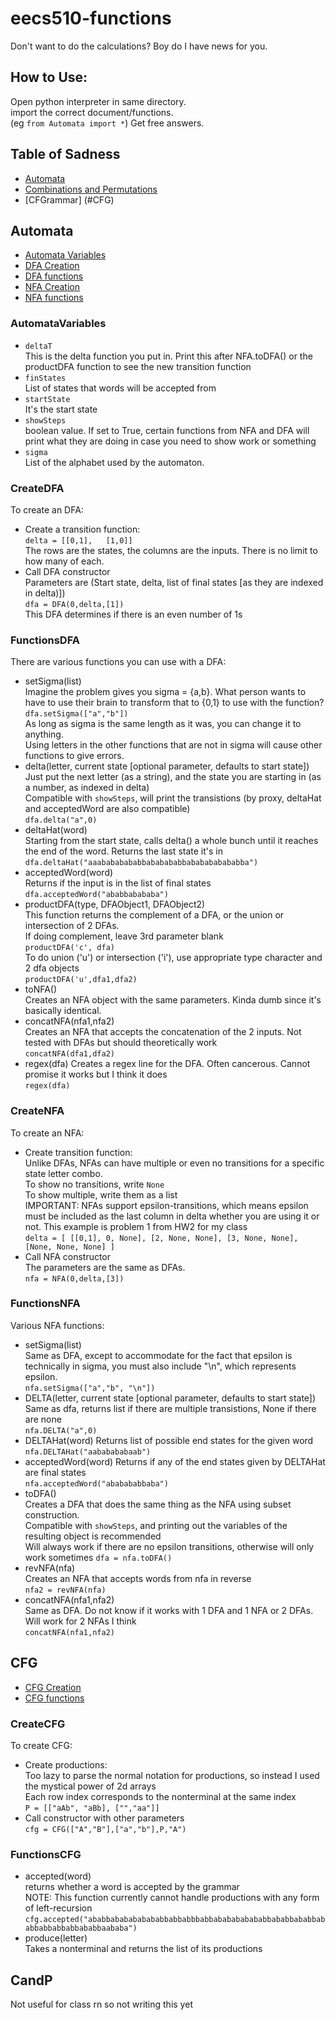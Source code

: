 # eecs510-functions
Don't want to do the calculations? Boy do I have news for you.

## How to Use:  
Open python interpreter in same directory.  
import the correct document/functions.  
(eg `from Automata import *`)
Get free answers.  

## Table of Sadness
* [Automata](#Automata)
* [Combinations and Permutations](#CandP)
* [CFGrammar] (#CFG)

## Automata
* [Automata Variables](#AutomataVariables)  
* [DFA Creation](#CreateDFA)  
* [DFA functions](#FunctionsDFA)  
* [NFA Creation](#CreateNFA)  
* [NFA functions](#FunctionsNFA)  

### AutomataVariables
* `deltaT`  
This is the delta function you put in. Print this after NFA.toDFA() or the productDFA function to see the new transition function  
* `finStates`  
List of states that words will be accepted from
* `startState`  
It's the start state
* `showSteps`  
boolean value. If set to True, certain functions from NFA and DFA will print what they are doing in case you need to show work or something
* `sigma`  
List of the alphabet used by the automaton.

### CreateDFA
To create an DFA:
* Create a transition function:  
`delta = [[0,1],  
          [1,0]]`  
The rows are the states, the columns are the inputs. There is no limit to how many of each.  
* Call DFA constructor  
Parameters are (Start state, delta, list of final states [as they are indexed in delta)])  
`dfa = DFA(0,delta,[1])`  
This DFA determines if there is an even number of 1s  

### FunctionsDFA
There are various functions you can use with a DFA:
* setSigma(list)  
Imagine the problem gives you sigma = {a,b}. What person wants to have to use their brain to transform that to {0,1} to use with the function?  
`dfa.setSigma(["a","b"])`  
As long as sigma is the same length as it was, you can change it to anything.  
Using letters in the other functions that are not in sigma will cause other functions to give errors.
* delta(letter, current state [optional parameter, defaults to start state])  
Just put the next letter (as a string), and the state you are starting in (as a number, as indexed in delta)  
Compatible with `showSteps`, will print the transistions (by proxy, deltaHat and acceptedWord are also compatible)  
`dfa.delta("a",0)`  
* deltaHat(word)  
Starting from the start state, calls delta() a whole bunch until it reaches the end of the word. Returns the last state it's in  
`dfa.deltaHat("aaabababababbababababbababababababba")`
* acceptedWord(word)  
Returns if the input is in the list of final states  
`dfa.acceptedWord("ababbabababa")`  
* productDFA(type, DFAObject1, DFAObject2)  
This function returns the complement of a DFA, or the union or intersection of 2 DFAs.  
If doing complement, leave 3rd parameter blank  
`productDFA('c', dfa)`  
To do union ('u') or intersection ('i'), use appropriate type character and 2 dfa objects  
`productDFA('u',dfa1,dfa2)`
* toNFA()  
Creates an NFA object with the same parameters. Kinda dumb since it's basically identical.  
* concatNFA(nfa1,nfa2)  
Creates an NFA that accepts the concatenation of the 2 inputs. Not tested with DFAs but should theoretically work  
`concatNFA(dfa1,dfa2)`  
* regex(dfa)
Creates a regex line for the DFA. Often cancerous. Cannot promise it works but I think it does  
`regex(dfa)`

### CreateNFA
To create an NFA:
* Create transition function:  
Unlike DFAs, NFAs can have multiple or even no transitions for a specific state letter combo.  
To show no transitions, write `None`  
To show multiple, write them as a list  
IMPORTANT: NFAs support epsilon-transitions, which means epsilon must be included as the last column in delta whether you are using it or not.
This example is problem 1 from HW2 for my class  
`delta = [ [[0,1], 0, None], [2, None, None], [3, None, None], [None, None, None] ]`    
* Call NFA constructor  
The parameters are the same as DFAs.    
`nfa = NFA(0,delta,[3])`  

### FunctionsNFA
Various NFA functions:
* setSigma(list)  
Same as DFA, except to accommodate for the fact that epsilon is technically in sigma, you must also include "\n", which represents epsilon.  
`nfa.setSigma(["a","b", "\n"])`  
* DELTA(letter, current state [optional parameter, defaults to start state])  
Same as dfa, returns list if there are multiple transistions, None if there are none  
`nfa.DELTA("a",0)`  
* DELTAHat(word)
Returns list of possible end states for the given word  
`nfa.DELTAHat("aababababaab")`
* acceptedWord(word)
Returns if any of the end states given by DELTAHat are final states  
`nfa.acceptedWord("ababababbaba")`  
* toDFA()  
Creates a DFA that does the same thing as the NFA using subset construction.  
Compatible with `showSteps`, and printing out the variables of the resulting object is recommended  
Will always work if there are no epsilon transitions, otherwise will only work sometimes
`dfa = nfa.toDFA()`  
* revNFA(nfa)  
Creates an NFA that accepts words from nfa in reverse  
`nfa2 = revNFA(nfa)`  
* concatNFA(nfa1,nfa2)  
Same as DFA. Do not know if it works with 1 DFA and 1 NFA or 2 DFAs. Will work for 2 NFAs I think  
`concatNFA(nfa1,nfa2)`

## CFG  
* [CFG Creation](#CreateCFG)  
* [CFG functions](#FunctionsCFG)  

### CreateCFG  
To create CFG:  
* Create productions:  
Too lazy to parse the normal notation for productions, so instead I used the mystical power of 2d arrays  
Each row index corresponds to the nonterminal at the same index  
`P = [["aAb", "aBb], ["","aa"]]`  
* Call constructor with other parameters  
`cfg = CFG(["A","B"],["a","b"],P,"A")`  

### FunctionsCFG  
* accepted(word)  
returns whether a word is accepted by the grammar  
NOTE: This function currently cannot handle productions with any form of left-recursion  
`cfg.accepted("ababbababababababbabbabbbabbababababababbababbababbababbabbabbabbababbaababa")`
* produce(letter)  
Takes a nonterminal and returns the list of its productions  

## CandP
Not useful for class rn so not writing this yet
